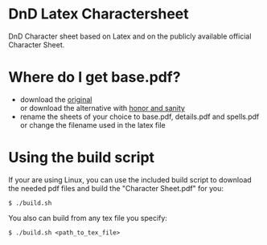 # DnD Latex Charactersheet

DnD Character sheet based on Latex and on the publicly available official Character Sheet.

# Where do I get base.pdf?

- download the [original](http://dnd.wizards.com/articles/features/character_sheets)  
  or download the alternative with [honor and sanity](https://www.reddit.com/r/DnD/comments/38wpjr/5e_character_sheet_form_fillable_with_honor/)
- rename the sheets of your choice to base.pdf, details.pdf and spells.pdf  
  or change the filename used in the latex file

# Using the build script

If your are using Linux, you can use the included build script to download the needed pdf files and build the "Character Sheet.pdf" for you:

```
$ ./build.sh
```

You also can build from any tex file you specify:

```
$ ./build.sh <path_to_tex_file>
```
